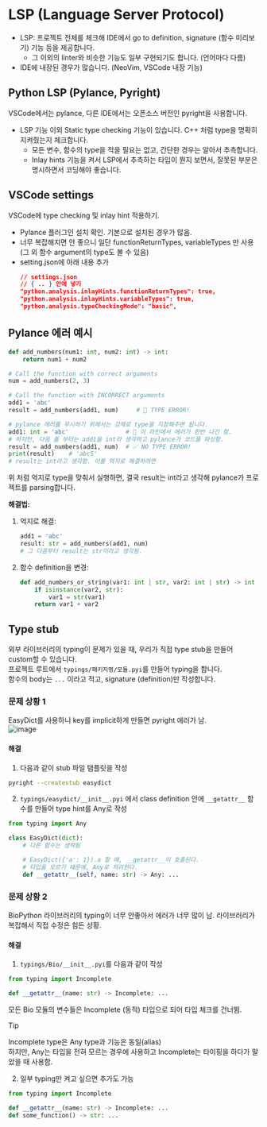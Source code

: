 # LSP (Language Server Protocol)

- LSP: 프로젝트 전체를 체크해 IDE에서 go to definition, signature (함수 미리보기) 기능 등을 제공합니다.
    - 그 이외의 linter와 비슷한 기능도 일부 구현되기도 합니다. (언어마다 다름)
- IDE에 내장된 경우가 많습니다. (NeoVim, VSCode 내장 기능)

## Python LSP (Pylance, Pyright)

VSCode에서는 pylance, 다른 IDE에서는 오픈소스 버전인 pyright을 사용합니다.

- LSP 기능 이외 Static type checking 기능이 있습니다. C++ 처럼 type을 명확히 지켜줬는지 체크합니다.  
    - 모든 변수, 함수의 type을 적을 필요는 없고, 간단한 경우는 알아서 추측합니다.
    - Inlay hints 기능을 켜서 LSP에서 추측하는 타입이 뭔지 보면서, 잘못된 부분은 명시하면서 코딩해야 좋습니다.

## VSCode settings

VSCode에 type checking 및 inlay hint 적용하기.

- Pylance 플러그인 설치 확인. 기본으로 설치된 경우가 많음. 
- 너무 복잡해지면 안 좋으니 일단 functionReturnTypes, variableTypes 만 사용 (그 외 함수 argument의 type도 볼 수 있음)
- setting.json에 아래 내용 추가
    ```json
    // settings.json
    // { .. } 안에 넣기
    "python.analysis.inlayHints.functionReturnTypes": true,
    "python.analysis.inlayHints.variableTypes": true,
    "python.analysis.typeCheckingMode": "basic",
    ```

## Pylance 에러 예시

```python
def add_numbers(num1: int, num2: int) -> int:
    return num1 + num2

# Call the function with correct arguments
num = add_numbers(2, 3)

# Call the function with INCORRECT arguments
add1 = 'abc'
result = add_numbers(add1, num)     # 🚨 TYPE ERROR!

# pylance 에러를 무시하기 위해서는 강제로 type을 지정해주면 됩니다.
add1: int = 'abc'                # 🚨 이 라인에서 에러가 한번 나긴 함.
# 하지만, 다음 줄 부터는 add1을 int라 생각하고 pylance가 코드를 파싱함.
result = add_numbers(add1, num)  # ✅ NO TYPE ERROR!
print(result)    # 'abc5'
# result는 int라고 생각함. 이를 억지로 해결하려면 
```

위 처럼 억지로 type을 맞춰서 실행하면, 결국 result는 int라고 생각해 pylance가 프로젝트를 parsing합니다.  

**해결법:**

1. 억지로 해결:
    ```python
    add1 = 'abc'
    result: str = add_numbers(add1, num)
    # 그 다음부터 result는 str이라고 생각됨.
    ```
2. 함수 definition을 변경:
    ```python
    def add_numbers_or_string(var1: int | str, var2: int | str) -> int | str:
        if isinstance(var2, str):
            var1 = str(var1)
        return var1 + var2
    ```

## Type stub

외부 라이브러리의 typing이 문제가 있을 때, 우리가 직접 type stub을 만들어 custom할 수 있습니다.  
프로젝트 루트에서 `typings/패키지명/모듈.pyi`를 만들어 typing을 합니다.  
함수의 body는 `...` 이라고 적고, signature (definition)만 작성합니다.

### 문제 상황 1

EasyDict를 사용하니 key를 implicit하게 만들면 pyright 에러가 남.  
![image](https://github.com/kiyoon/jupynium.nvim/assets/12980409/e82c3964-4f02-42f9-84b1-ff857e3a4a15)

#### 해결

1. 다음과 같이 stub 파일 탬플릿을 작성

```bash
pyright --createstub easydict
```

2. `typings/easydict/__init__.pyi` 에서 class definition 안에 `__getattr__` 함수를 만들어 type hint를 Any로 작성

```python
from typing import Any

class EasyDict(dict):
    # 다른 함수는 생략됨

    # EasyDict({'a': 1}).a 할 때, __getattr__이 호출된다.
    # 타입을 모르기 때문에, Any로 처리한다.
    def __getattr__(self, name: str) -> Any: ...
```

### 문제 상황 2

BioPython 라이브러리의 typing이 너무 안좋아서 에러가 너무 많이 남. 라이브러리가 복잡해서 직접 수정은 힘든 상황.

#### 해결

1. `typings/Bio/__init__.pyi`를 다음과 같이 작성

```python
from typing import Incomplete

def __getattr__(name: str) -> Incomplete: ...
```

모든 Bio 모듈의 변수들은 Incomplete (동적) 타입으로 되어 타입 체크를 건너뜀.

> [!TIP]
> Incomplete type은 Any type과 기능은 동일(alias)  
> 하지만, Any는 타입을 전혀 모르는 경우에 사용하고 Incomplete는 타이핑을 하다가 말았을 때 사용함.

2. 일부 typing만 켜고 싶으면 추가도 가능

```python
from typing import Incomplete

def __getattr__(name: str) -> Incomplete: ...
def some_function() -> str: ...
```

